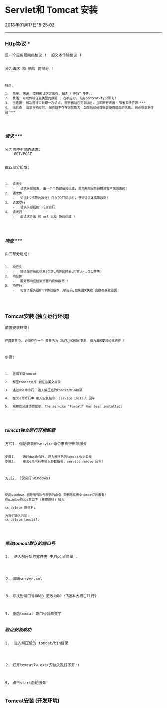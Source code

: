 
<h1>Servlet和 Tomcat 安装</h1>
<p>2018年01月17日18:25:02</p>
<hr />
<h3>Http协议 *</h3>
<pre><code>是一个应用层网络协议 !  超文本传输协议 !

分为请求 和 响应 两部分 !

    特点: 

    1.  简单, 快速, 支持的请求方法有: GET / POST 等等.. 
    2.  灵活: 可以传输任意类型的数据 , 在响应时, 指定content-type即可!
    3.  无连接  每次连接只处理一次请求, 服务器响应完毕以后, 立即断开连接! 节省系统资源 ***
    4.  无状态  请求与响应时, 服务器不存在记忆能力 ,如果后续处理需要使用前面的信息, 则必须重新传递!***
</code></pre>

<h5>请求 ***</h5>
<pre><code>分为两种不同的请求: 
    GET/POST

由四部分组成: 

    1.  请求头
        -   请求头部信息, 由一个个的键值对组成, 是用来向服务器描述客户端信息的!
    2.  请求体
        -   请求时,携带的数据! 只在POST请求时, 使用请求体携带数据!
    3.  请求空行
        -   请求头部后的一行空白行
    4.  请求行
        -   由请求方法 和 url 以及 协议组成 !
</code></pre>

<h5>响应 ***</h5>
<pre><code>由三部分组成:

    1.  响应头
        -   描述服务器的信息(包含,响应的时长,内容大小,类型等等)
    2.  响应体
        -   服务器响应给浏览器的具体数据 !
    3.  响应行
        -   包含了服务器HTTP协议版本 ,响应码,如果请求失败 会携带失败原因!
</code></pre>

<h3>Tomcat安装 (独立运行环境)</h3>
<pre><code>前置安装环境: 

    环境变量中, 必须存在一个 变量名为 JAVA_HOME的变量, 值为JDK安装的根路径 !


步骤: 

    1.  官网下载tomcat  

    2.  解压tomcat文件 到任意英文目录

    3.  通过dos命令行, 进入解压后的tomcat/bin目录

    4.  在dos命令行中 输入安装指令: service install 回车

    5.  观察安装成功的提示: The service 'Tomcat7' has been installed;
</code></pre>

<h5>tomcat独立运行环境卸载</h5>
<pre><code>方式1. 借助安装的service命令来执行删除服务

    步骤1.    通过dos命令行, 进入解压后的tomcat/bin目录
    步骤2.    在dos命令行中输入卸载指令: service remove 回车!


方式2. (仅用于windows)

    使用windows 删除所有软件服务的命令 来删除系统中tomcat7的服务!
    在window的dos窗口下 (任意路径) 输入

    sc delete 服务名;

    为我们输入的是: 
    sc delete tomcat7;
</code></pre>

<h5>修改tomcat默认的端口号</h5>
<pre><code>1.  进入解压后的文件夹 中的conf目录 .

2.  编辑server.xml

3.  寻找到端口号8080  更改为80  (7版本大概在71行)

4.  重启tomcat  端口号就改变了
</code></pre>

<h5>验证安装成功</h5>
<pre><code>1.  进入解压后的 tomcat/bin目录

2.  打开tomcat7w.exe(安装失败打不开!)

3.  点击start启动服务
</code></pre>

<h3>Tomcat安装 (开发环境)</h3>

</body>
</html>
